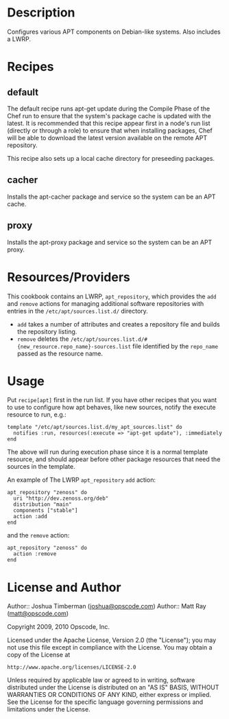Description
===========

Configures various APT components on Debian-like systems.  Also includes a LWRP.

Recipes
=======

default
-------

The default recipe runs apt-get update during the Compile Phase of the Chef run to ensure that the system's package cache is updated with the latest. It is recommended that this recipe appear first in a node's run list (directly or through a role) to ensure that when installing packages, Chef will be able to download the latest version available on the remote APT repository.

This recipe also sets up a local cache directory for preseeding packages.

cacher
------

Installs the apt-cacher package and service so the system can be an APT cache.

proxy
-----

Installs the apt-proxy package and service so the system can be an APT proxy.

Resources/Providers
===================

This cookbook contains an LWRP, `apt_repository`, which provides the `add` and `remove` actions for managing additional software repositories with entries in the `/etc/apt/sources.list.d/` directory.

* `add` takes a number of attributes and creates a repository file and builds the repository listing.
* `remove` deletes the `/etc/apt/sources.list.d/#{new_resource.repo_name}-sources.list` file identified by the `repo_name` passed as the resource name.

Usage
=====

Put `recipe[apt]` first in the run list. If you have other recipes that you want to use to configure how apt behaves, like new sources, notify the execute resource to run, e.g.:

    template "/etc/apt/sources.list.d/my_apt_sources.list" do
      notifies :run, resources(:execute => "apt-get update"), :immediately
    end

The above will run during execution phase since it is a normal template resource, and should appear before other package resources that need the sources in the template.

An example of The LWRP `apt_repository` `add` action:

    apt_repository "zenoss" do
      uri "http://dev.zenoss.org/deb"
      distribution "main"
      components ["stable"]
      action :add
    end

and the `remove` action:

    apt_repository "zenoss" do
      action :remove
    end

License and Author
==================

Author:: Joshua Timberman (<joshua@opscode.com>)
Author:: Matt Ray (<matt@opscode.com>)

Copyright 2009, 2010 Opscode, Inc.

Licensed under the Apache License, Version 2.0 (the "License");
you may not use this file except in compliance with the License.
You may obtain a copy of the License at

    http://www.apache.org/licenses/LICENSE-2.0

Unless required by applicable law or agreed to in writing, software
distributed under the License is distributed on an "AS IS" BASIS,
WITHOUT WARRANTIES OR CONDITIONS OF ANY KIND, either express or implied.
See the License for the specific language governing permissions and
limitations under the License.

